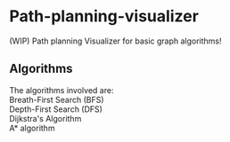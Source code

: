 # Path-planning-visualizer
(WIP) Path planning Visualizer for basic graph algorithms!
  
## Algorithms
The algorithms involved are:  
Breath-First Search (BFS)  
Depth-First Search (DFS)  
Dijkstra's Algorithm  
A* algorithm  
